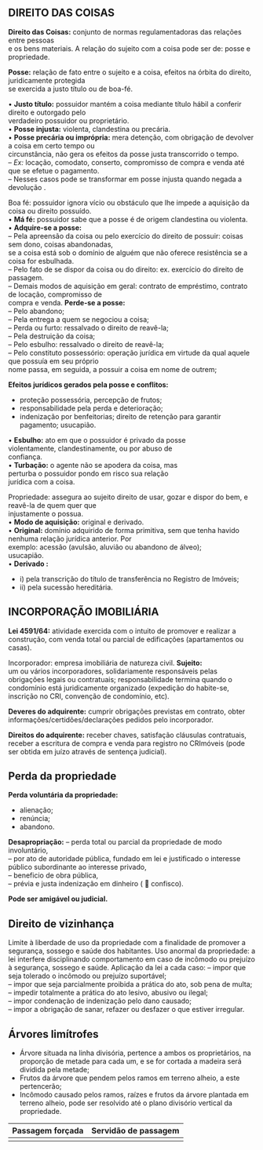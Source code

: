 ## DIREITO DAS COISAS

**Direito das Coisas:** conjunto de normas   regulamentadoras das relações entre pessoas  
e os bens materiais.   A relação do sujeito com a coisa pode ser de:  posse e propriedade.

**Posse:** relação de fato entre o sujeito e a coisa,  efeitos na órbita do direito, juridicamente protegida  
se exercida a justo título ou de boa-fé.  

• **Justo título:** possuidor mantém a coisa mediante  título hábil a conferir direito e outorgado pelo  
verdadeiro possuidor ou proprietário.  
• **Posse injusta:** violenta, clandestina ou precária.  
• **Posse precária ou imprópria:** mera detenção, com  obrigação de devolver a coisa em certo tempo ou  
circunstância, não gera os efeitos da posse justa  transcorrido o tempo.  
– *Ex:* locação, comodato, conserto, compromisso de  compra e venda até que se efetue o pagamento.  
– Nesses casos pode se transformar em posse  injusta quando negada a devolução .

Boa fé: possuidor ignora vício ou obstáculo que lhe  impede a aquisição da coisa ou direito possuído.  
• **Má fé:** possuidor sabe que a posse é de origem  clandestina ou violenta.  
• **Adquire-se a posse:**  
– Pela apreensão da coisa ou pelo exercício do direito  de possuir: coisas sem dono, coisas abandonadas,  
se a coisa está sob o domínio de alguém que não  oferece resistência se a coisa for esbulhada.  
– Pelo fato de se dispor da coisa ou do direito: ex.  exercício do direito de passagem.  
– Demais modos de aquisição em geral: contrato de  empréstimo, contrato de locação, compromisso de  
compra e venda.
**Perde-se a posse:**  
– Pelo abandono;  
– Pela entrega a quem se negociou a coisa;  
– Perda ou furto: ressalvado o direito de reavê-la;  
– Pela destruição da coisa;  
– Pelo esbulho: ressalvado o direito de reavê-la;  
– Pelo constituto possessório: operação jurídica em  virtude da qual aquele que possuía em seu próprio  
nome passa, em seguida, a possuir a coisa em  nome de outrem;

**Efeitos jurídicos gerados pela posse e conflitos:**  

 - proteção possessória, percepção de frutos;
 - responsabilidade pela perda e deterioração;
 - indenização por benfeitorias; direito de retenção para  garantir pagamento; usucapião.

• **Esbulho:** ato em que o possuidor é privado da posse  
violentamente, clandestinamente, ou por abuso de  
confiança.  
• **Turbação:** o agente não se apodera da coisa, mas  
perturba o possuidor pondo em risco sua relação  
jurídica com a coisa.

Propriedade: assegura ao sujeito direito de usar, gozar  e dispor do bem, e reavê-la de quem quer que  
injustamente o possua.  
• **Modo de aquisição:** original e derivado.  
• **Original:** domínio adquirido de forma primitiva, sem que  tenha havido nenhuma relação jurídica anterior. Por  
exemplo: acessão (avulsão, aluvião ou abandono de álveo);  
usucapião.  
• **Derivado :** 
 - i) pela transcrição do título de transferência   no Registro de
   Imóveis;
 - ii) pela sucessão hereditária.


## INCORPORAÇÃO IMOBILIÁRIA

**Lei 4591/64:** atividade exercida com o intuito de promover e  realizar a construção, com venda total ou parcial de  edificações (apartamentos ou casas).

Incorporador: empresa imobiliária de natureza civil. **Sujeito:**  
um ou vários incorporadores, solidariamente responsáveis  pelas obrigações legais ou contratuais; responsabilidade  termina quando o condomínio está juridicamente organizado  (expedição do habite-se, inscrição no CRI, convenção de  condomínio, etc).

**Deveres do adquirente:** cumprir obrigações previstas em  contrato, obter informações/certidões/declarações pedidos  pelo incorporador.

**Direitos do adquirente:** receber chaves, satisfação cláusulas  contratuais, receber a escritura de compra e venda para  registro no CRImóveis (pode ser obtida em juízo através de  sentença judicial).

## Perda da propriedade

**Perda voluntária da propriedade:** 

 - alienação;
 - renúncia;
 - abandono.

**Desapropriação:**
– perda total ou parcial da propriedade de modo  involuntário,  
– por ato de autoridade pública, fundado em lei e  justificado o interesse público subordinante ao interesse  privado,  
– beneficio de obra pública,  
– prévia e justa indenização em dinheiro (  confisco).

**Pode ser amigável ou judicial.**

## Direito de vizinhança

Limite à liberdade de uso da propriedade com a finalidade de promover a segurança, sossego e saúde dos habitantes.
Uso anormal da propriedade: a lei interfere  disciplinando comportamento em caso de incômodo  ou prejuízo à segurança, sossego e saúde.
Aplicação da lei a cada caso:
– impor que seja tolerado o incômodo ou prejuízo  suportável;  
– impor que seja parcialmente proibida a prática do ato,  sob pena de multa;  
– impedir totalmente a prática do ato lesivo, abusivo ou  ilegal;  
– impor condenação de indenização pelo dano causado;  
– impor a obrigação de sanar, refazer ou desfazer o que  estiver irregular.

## Árvores limítrofes

 - Árvore situada na linha divisória, pertence a ambos os proprietários, na proporção de metade para cada um, e   se for
   cortada a madeira será dividida pela metade;
 - Frutos da árvore que pendem pelos ramos em terreno  alheio, a este    pertencerão;
 - Incômodo causado pelos ramos, raízes e frutos da  árvore plantada em    terreno alheio, pode ser resolvido  até o plano divisório vertical da    propriedade.

|Passagem forçada  |Servidão de passagem  |
|--|--|
|  |  |

<!--stackedit_data:
eyJoaXN0b3J5IjpbLTc4MzE4OTYxOSwxNzU0NDIwMTEyXX0=
-->